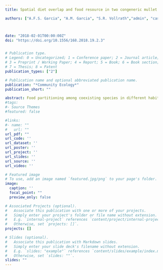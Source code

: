 ```yaml
---
title: Spatial diet overlap and food resource in two congeneric mullet species revealed by stable isotopes and stomach content analyses

authors: ["A.F.S. Garcia", "A.M. Garcia", "S.R. Vollrath","admin", "cassia", "I.J. Marchetti", "J.P. Vieira"]



date: "2018-02-01T00:00:00Z"
doi: "https://doi.org/10.1556/168.2018.19.2.3"


# Publication type.
# Legend: 0 = Uncategorized; 1 = Conference paper; 2 = Journal article;
# 3 = Preprint / Working Paper; 4 = Report; 5 = Book; 6 = Book section;
# 7 = Thesis; 8 = Patent
publication_types: ["2"]

# Publication name and optional abbreviated publication name.
publication: "*Community Ecology*"
publication_short: ""

abstract: Food partitioning among coexisting species in different habitats remains an important research topic in trophic ecology. In this work, we combined carbon and nitrogen stable isotope ratios and stomach content analyses to investigate differences in diet and niche overlap of two congeneric juvenile mullet species (Mugil curema and Mugil liza) coexisting in a marine surf-zone and an estuarine zone in southern Brazil (29°S). These habitats have contrasting levels of food availability, especially in terms of prey diversity, with higher microalgae diversity in the estuary than in the marine surf-zone. In these contrasting conditions, we predicted that both mullet species will have (a) higher niche overlap and smaller niche breadth at the marine surf-zone due to the common exploration of highly abundant surf-zone diatoms and (b) lower niche overlap and higher niche breadth inside the estuary due to selective feeding on more diverse food resources. Isotope niche areas (measured as standard ellipse areas) were higher in the estuary (6.10 and 6.18) than in the marine surf-zone (3.68 and 3.37) for both M. curema and M. liza, respectively. We observed an overlap of 52% in isotopic niches of both species in the marine surf-zone and none in the estuary. We also found contrasting patterns in the diet composition between species according to the habitat. At the marine surfzone, diatoms of the classes Bacillariophyceae and Coscinodiscophyceae dominated (> 99%) the food content of both mullet species. In contrast, green algae, cyanobacteria, dinoflagellates and flagellates comprised the diet of both species in the estuary. These results could be explained by spatial differences in food availability (especially regarding diversity of microalgae) between both habitats. At the marine site, both species explored the most abundant microalgae available (mostly the surf-zone diatom Asterionellopsis cf. guyunusae and fragments of Coscinodiscus), whereas in the estuary both species shifted their diets to explore the greater diversity of microalgae resources. Overall, our findings revealed that niche partitioning theory could not fully predict changes in breadth and overlap of food niches of estuarine dependent fish species with complex life cycles encompassing marine to estuarine systems with contrasting food availabilities.
#tags:
#- Source Themes
#featured: false

#links:
#- name: ""
#   url: ""
url_pdf: ""
url_code: ''
url_dataset: ''
url_poster: ''
url_project: ''
url_slides: ''
url_source: ''
url_video: ''

# Featured image
# To use, add an image named `featured.jpg/png` to your page's folder. 
image:
  caption: ''
  focal_point: ""
  preview_only: false

# Associated Projects (optional).
#   Associate this publication with one or more of your projects.
#   Simply enter your project's folder or file name without extension.
#   E.g. `internal-project` references `content/project/internal-project/index.md`.
#   Otherwise, set `projects: []`.
projects: []

# Slides (optional).
#   Associate this publication with Markdown slides.
#   Simply enter your slide deck's filename without extension.
#   E.g. `slides: "example"` references `content/slides/example/index.md`.
#   Otherwise, set `slides: ""`.
slides: ""
---
```

